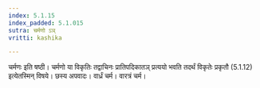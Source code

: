 ```yaml
---
index: 5.1.15
index_padded: 5.1.015
sutra: चर्मणो ऽञ्
vritti: kashika

---
```

चर्मणः इति षष्ठी। चर्मणो या विकृतिः तद्वाचिनः प्रातिपदिकातञ् प्रत्ययो भवति तदर्थं विकृतेः प्रकृतौ (5.1.12) इत्येतस्मिन् विषये। छस्य अपवादः। वार्ध्रं चर्म। वारत्रं चर्म।
